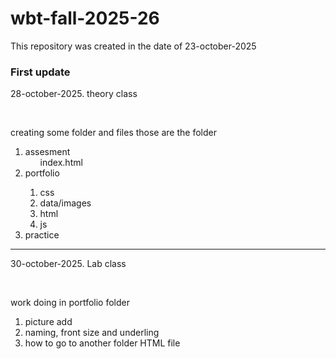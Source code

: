 # wbt-fall-2025-26
<p> This repository was created in the date of 23-october-2025 </p>

<h3>First update</h3>
<p>28-october-2025. theory class </p>
<br>
<p>creating some folder and files those are the folder </p>
<ol>
    <li>assesment 
    <ul> index.html </ul>
    </li>
    <li> portfolio</li>
    <ol> 
    <li> css</li>
    <li> data/images</li>
    <li> html</li>
    <li> js</li>
    </ol>
    <li> practice</li>
</ol>
<hr>
<p>30-october-2025. Lab class </p>
<br>
<p> work doing in portfolio folder </p>
<ol>
    <li>picture add
    </li>
    <li> naming, front size and underling</li>
   <li> how to go to another folder HTML file</li>
</ol>